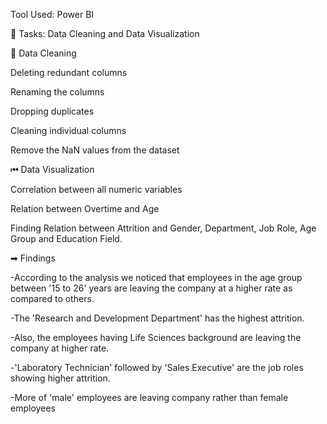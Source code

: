 Tool Used: Power BI 

📅 Tasks: Data Cleaning and Data Visualization

📅 Data Cleaning

Deleting redundant columns

Renaming the columns

Dropping duplicates

Cleaning individual columns

Remove the NaN values from the dataset

⏮ Data Visualization

Correlation between all numeric variables

Relation between Overtime and Age

Finding Relation between Attrition and Gender, Department, Job Role, Age Group and Education Field.

➡ Findings

-According to the analysis we noticed that employees in the age group between '15 to 26' years are leaving the company at a higher rate as compared to others.

-The 'Research and Development Department' has the highest attrition.

-Also, the employees having Life Sciences background are leaving the company at higher rate.

-'Laboratory Technician' followed by 'Sales Executive' are the job roles showing higher attrition.

-More of 'male' employees are leaving company rather than female employees
